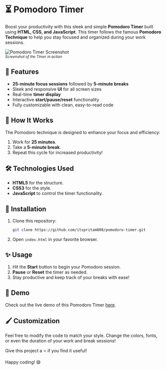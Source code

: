 # ⏳ Pomodoro Timer

Boost your productivity with this sleek and simple **Pomodoro Timer** built using **HTML, CSS, and JavaScript**. This timer follows the famous **Pomodoro Technique** to help you stay focused and organized during your work sessions.

![Pomodoro Timer Screenshot](./preview.jpeg)  
<small>_Screenshot of the Timer in action_</small>

## 🚀 Features

- **25-minute focus sessions** followed by **5-minute breaks**
- Sleek and responsive **UI** for all screen sizes
- Real-time **timer display**
- Interactive **start/pause/reset** functionality
- Fully customizable with clean, easy-to-read code

## 🎯 How It Works

The Pomodoro technique is designed to enhance your focus and efficiency:
1. Work for **25 minutes**.
2. Take a **5-minute break**.
3. Repeat this cycle for increased productivity!

## 🛠️ Technologies Used

- **HTML5** for the structure.
- **CSS3** for the style.
- **JavaScript** to control the timer functionality.

## 📂 Installation

1. Clone this repository:
    ```bash
    git clone https://github.com/itspritam008/pomodoro-timer.git
    ```
2. Open `index.html` in your favorite browser.

## ✨ Usage

1. Hit the **Start** button to begin your Pomodoro session.
2. **Pause** or **Reset** the timer as needed.
3. Stay productive and keep track of your breaks with ease!

## 🌟 Demo

Check out the live demo of this Pomodoro Timer [here](#).

## 🖌️ Customization

Feel free to modify the code to match your style. Change the colors, fonts, or even the duration of your work and break sessions!


Give this project a ⭐ if you find it useful!  

Happy coding! 😄
